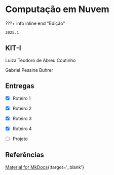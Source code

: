 # Computação em Nuvem


???+ info inline end "Edição"

    2025.1


## KIT-I

Luiza Teodoro de Abreu Coutinho

Gabriel Pessine Buhrer


## Entregas

- [x] Roteiro 1
- [x] Roteiro 2
- [x] Roteiro 3
- [x] Roteiro 4
- [ ] Projeto


## Referências

[Material for MkDocs](https://squidfunk.github.io/mkdocs-material/reference/){:target='_blank'}